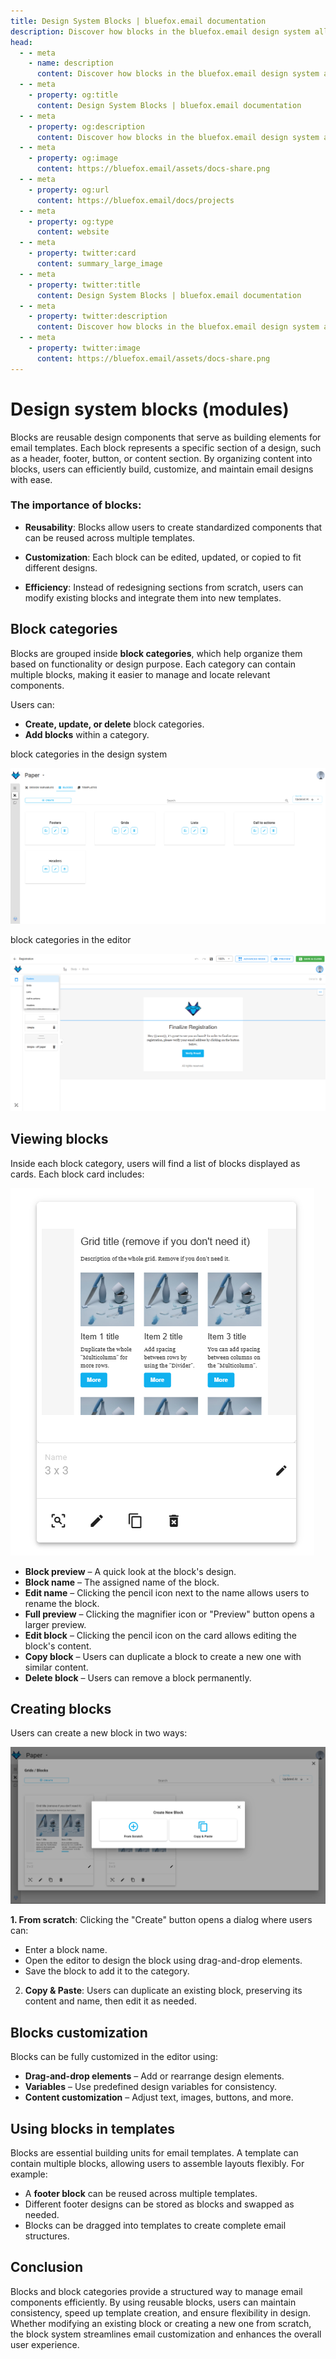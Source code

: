 ```yaml
---
title: Design System Blocks | bluefox.email documentation
description: Discover how blocks in the bluefox.email design system allow you to create reusable email components. Organize and customize blocks within categories to streamline template building while maintaining consistency across projects.
head:
  - - meta
    - name: description
      content: Discover how blocks in the bluefox.email design system allow you to create reusable email components. Organize and customize blocks within categories to streamline template building while maintaining consistency across projects.
  - - meta
    - property: og:title
      content: Design System Blocks | bluefox.email documentation
  - - meta
    - property: og:description
      content: Discover how blocks in the bluefox.email design system allow you to create reusable email components. Organize and customize blocks within categories to streamline template building while maintaining consistency across projects.
  - - meta
    - property: og:image
      content: https://bluefox.email/assets/docs-share.png
  - - meta
    - property: og:url
      content: https://bluefox.email/docs/projects
  - - meta
    - property: og:type
      content: website
  - - meta
    - property: twitter:card
      content: summary_large_image
  - - meta
    - property: twitter:title
      content: Design System Blocks | bluefox.email documentation
  - - meta
    - property: twitter:description
      content: Discover how blocks in the bluefox.email design system allow you to create reusable email components. Organize and customize blocks within categories to streamline template building while maintaining consistency across projects.
  - - meta
    - property: twitter:image
      content: https://bluefox.email/assets/docs-share.png
---
```


# Design system blocks (modules)

Blocks are reusable design components that serve as building elements for email templates. Each block represents a specific section of a design, such as a header, footer, button, or content section. By organizing content into blocks, users can efficiently build, customize, and maintain email designs with ease.

### **The importance of blocks**:

- **Reusability**: Blocks allow users to create standardized components that can be reused across multiple templates.

- **Customization**: Each block can be edited, updated, or copied to fit different designs.

- **Efficiency**: Instead of redesigning sections from scratch, users can modify existing blocks and integrate them into new templates.

## Block categories

Blocks are grouped inside **block categories**, which help organize them based on functionality or design purpose. Each category can contain multiple blocks, making it easier to manage and locate relevant components.

Users can:

- **Create, update, or delete** block categories.
- **Add blocks** within a category.

block categories in the design system

![A screenshot of the design system block categories lists.](./design-system-block-categories-list.webp)

block categories in the editor

![A screenshot of the design system block categories lists editor.](./design-system-block-categories-list-editor.webp)

## Viewing blocks

Inside each block category, users will find a list of blocks displayed as cards. Each block card includes:

![A screenshot of the design system block card.](./design-system-block-card.webp)

- **Block preview** – A quick look at the block's design.
- **Block name** – The assigned name of the block.
- **Edit name** – Clicking the pencil icon next to the name allows users to rename the block.
- **Full preview** – Clicking the magnifier icon or "Preview" button opens a larger preview.
- **Edit block** – Clicking the pencil icon on the card allows editing the block's content.
- **Copy block** – Users can duplicate a block to create a new one with similar content.
- **Delete block** – Users can remove a block permanently.

## Creating blocks

Users can create a new block in two ways:

![A screenshot of the design system create dialog card.](./design-system-block-create-dialog.webp)

**1. From scratch**: Clicking the "Create" button opens a dialog where users can:
- Enter a block name.
- Open the editor to design the block using drag-and-drop elements.
- Save the block to add it to the category.
2. **Copy & Paste**: Users can duplicate an existing block, preserving its content and name, then edit it as needed.


## Blocks customization

Blocks can be fully customized in the editor using:

- **Drag-and-drop elements** – Add or rearrange design elements.
- **Variables** – Use predefined design variables for consistency.
- **Content customization** – Adjust text, images, buttons, and more.

## Using blocks in templates

Blocks are essential building units for email templates. A template can contain multiple blocks, allowing users to assemble layouts flexibly. For example:

- A **footer block** can be reused across multiple templates.
- Different footer designs can be stored as blocks and swapped as needed.
- Blocks can be dragged into templates to create complete email structures.

## Conclusion

Blocks and block categories provide a structured way to manage email components efficiently. By using reusable blocks, users can maintain consistency, speed up template creation, and ensure flexibility in design. Whether modifying an existing block or creating a new one from scratch, the block system streamlines email customization and enhances the overall user experience.